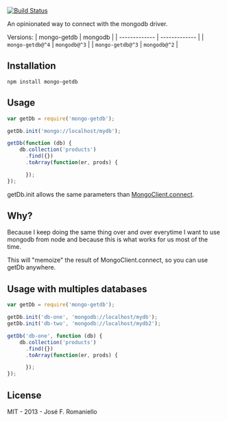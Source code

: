 [![Build Status](https://travis-ci.org/jfromaniello/mongo-getdb.svg?branch=master)](https://travis-ci.org/jfromaniello/mongo-getdb)

An opinionated way to connect with the mongodb driver.

Versions:
| mongo-getdb  | mongodb |
| ------------- | ------------- |
| `mongo-getdb@^4`  | `mongodb@^3`  |
| `mongo-getdb@^3`  | `mongodb@^2`  |

## Installation

	npm install mongo-getdb



## Usage

~~~javascript
var getDb = require('mongo-getdb');

getDb.init('mongo://localhost/mydb');

getDb(function (db) {
	db.collection('products')
	  .find({})
	  .toArray(function(er, prods) {

	  });
});
~~~

getDb.init allows the same parameters than [MongoClient.connect](https://github.com/mongodb/node-mongodb-native/blob/master/docs/articles/MongoClient.md#mongoclientconnect).

## Why?

Because I keep doing the same thing over and over everytime I want to use mongodb from node and because this is what works for us most of the time.

This will "memoize" the result of MongoClient.connect, so you can use getDb anywhere.

## Usage with multiples databases

~~~javascript
var getDb = require('mongo-getdb');

getDb.init('db-one', 'mongodb://localhost/mydb');
getDb.init('db-two', 'mongodb://localhost/mydb2');

getDb('db-one', function (db) {
	db.collection('products')
	  .find({})
	  .toArray(function(er, prods) {

	  });
});
~~~

## License

MIT - 2013 - José F. Romaniello
